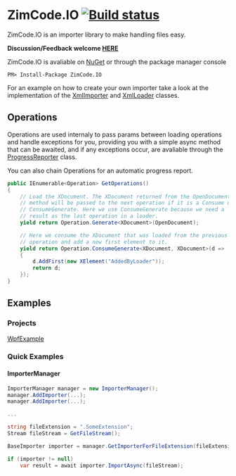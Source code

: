# ZimCode.IO [![Build status](https://ci.appveyor.com/api/projects/status/31si5642tx62h9om/branch/master?svg=true)](https://ci.appveyor.com/project/Zim-Code/io/branch/master)

ZimCode.IO is an importer library to make handling files easy.

**Discussion/Feedback welcome [HERE](https://news.ycombinator.com/item?id=10366899)**

ZimCode.IO is avaliable on [NuGet](https://www.nuget.org/packages/ZimCode.IO/) or through the package manager console
```
PM> Install-Package ZimCode.IO
```

For an example on how to create your own importer take a look at the
implementation of the [XmlImporter](https://github.com/Zim-Code/IO/blob/master/IO/XmlImporter.cs) and [XmlLoader](https://github.com/Zim-Code/IO/blob/master/IO/XmlLoader.cs) classes.


## Operations

Operations are used internaly to pass params between loading operations and handle exceptions for you, providing you with a simple async method that can be awaited, and
if any exceptions occur, are avaliable through the [ProgressReporter](https://github.com/Zim-Code/IO/blob/master/IO/ProgressReporter.cs) class.

You can also chain Operations for an automatic progress report.

```C#
public IEnumerable<Operation> GetOperations()
{
    // Load the XDocument. The XDocument returned from the OpenDocument
    // method will be passed to the next operation if it is a Consume or
    // ConsumeGenerate. Here we use ConsumeGenerate because we need a
    // result as the last operation in a loader.
    yield return Operation.Generate<XDocument>(OpenDocument);

    // Here we consume the XDocument that was loaded from the previous
    // operation and add a new first element to it.
    yield return Operation.ConsumeGenerate<XDocument, XDocument>(d =>
    {
        d.AddFirst(new XElement("AddedByLoader"));
        return d;
    });
}
```


## Examples

### Projects

[WpfExample](https://github.com/Zim-Code/IO/tree/master/Examples/WpfExample)


### Quick Examples

#### ImporterManager

```C#
ImporterManager manager = new ImporterManager();
manager.AddImporter(...);
manager.AddImporter(...);

...

string fileExtension = ".SomeExtension";
Stream fileStream = GetFileStream();

BaseImporter importer = manager.GetImporterForFileExtension(fileExtension);

if (importer != null)
	var result = await importer.ImportAsync(fileStream);
```
